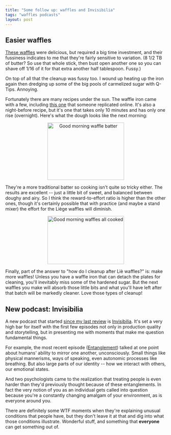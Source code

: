 ```yaml
---
title: "Some follow up: waffles and Invisibilia"
tags: "waffles podcasts"
layout: post
---
```


## Easier waffles

[These waffles](/2015/01/25/making-waffles.html) were delicious, but required a
big time investment, and their fussiness indicates to me that they're fairly
sensitive to variation. (8 1/2 TB of butter? So use that whole stick, then bust
open another one so you can shave off 1/16 of it for that extra another half
tablespoon. Fussy.)

On top of all that the cleanup was fussy too. I wound up heating up the iron
again then dredging up some of the big pools of carmelized sugar with Q-Tips.
Annoying.

Fortunately there are many recipes under the sun. The waffle iron came with a
few, including [this one](http://www.food.com/recipe/good-night-waffles-202843)
that someone replicated online. It's also a night-before recipe, but it's one
that takes only 10 minutes and has only one rise (overnight). Here's what the
dough looks like the next morning:

<p align="center">
<a href="https://www.flickr.com/photos/cwinters/16418845095"
title="Good morning waffle batter by Chris Winters, on Flickr"><img
src="https://farm8.staticflickr.com/7324/16418845095_1bc6fef216_m.jpg"
width="240" height="180" alt="Good morning waffle batter" align="center"></a>
</p>

They're a more traditional batter so cooking isn't quite so tricky either. The
results are excellent -- just a little bit of sweet, and balanced between
doughy and airy. So I think the reward-to-effort ratio is higher than the other
ones, though it's certainly possible that with practice (and maybe a stand
mixer) the effort for the Li&egrave;ge waffles will diminish.

<p align="center">
<a href="https://www.flickr.com/photos/cwinters/16393229916" title="Good
morning waffles all cooked by Chris Winters, on Flickr"><img
src="https://farm8.staticflickr.com/7441/16393229916_c1443b0b42_m.jpg"
width="240" height="151" alt="Good morning waffles all cooked"></a>
</p>

Finally, part of the answer to "how do I cleanup after Li&egrave; waffles?" is:
make more waffles! Unless you have a waffle iron that can detach the plates for
cleaning, you'll inevitably miss some of the hardened sugar. But the next
waffles you make will absorb those little bits and what you'll have left after
that batch will be markedly cleaner. Love those types of cleanup!

## New podcast: Invisibilia

A new podcast that started [since my last review](2014/11/06/podcasts-again.html) is 
[Invisibilia](http://www.npr.org/programs/invisibilia/). It's set a very high
bar for itself with the first few episodes not only in production quality and
storytelling, but in presenting me with moments that make me question
fundamental things.

For example, the most recent episode
([Entanglement](http://www.npr.org/programs/invisibilia/382451600/entanglement?showDate=2015-01-30))
talked at one point about humans' ability to mirror one another, unconsciously.
Small things like physical mannerisms, ways of speaking, even autonomic
processes like breathing. But also large parts of our identity -- how we
interact with others, our emotional states.

And two psychologists came to the realization that treating people is even
harder than they'd previously thought because of these entanglements. In fact
the very notion of you as an individual gets called into question because
you're a constantly changing amalgam of your environment, as is everyone around
you.

There are definitely some WTF moments when they're explaining unusual
conditions that people have, but they don't leave it at that and dig into what
those conditions illustrate. Wonderful stuff, and something that __everyone__
can get something out of.

